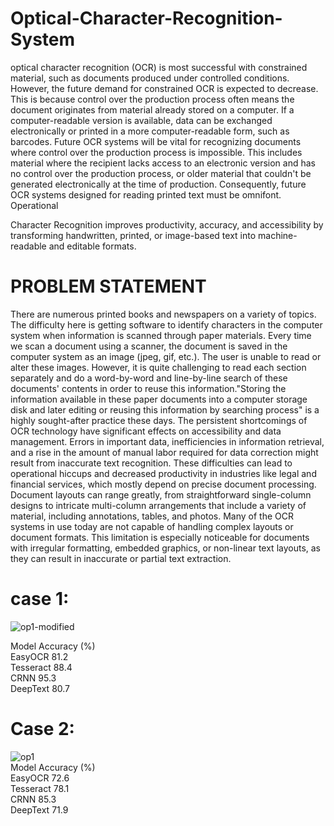 # Optical-Character-Recognition-System

optical character recognition (OCR) is most 
successful with constrained material, such as documents 
produced under controlled conditions. However, the future 
demand for constrained OCR is expected to decrease. This 
is because control over the production process often 
means the document originates from material already 
stored on a computer. If a computer-readable version is 
available, data can be exchanged electronically or printed 
in a more computer-readable form, such as barcodes. 
Future OCR systems will be vital for recognizing 
documents where control over the production process is 
impossible. This includes material where the recipient 
lacks access to an electronic version and has no control 
over the production process, or older material that 
couldn't be generated electronically at the time of 
production. Consequently, future OCR systems designed 
for reading printed text must be omnifont. Operational 

Character Recognition improves productivity, accuracy, 
and accessibility by transforming handwritten, printed, or 
image-based text into machine-readable and editable 
formats.

# PROBLEM STATEMENT
There are numerous printed books and newspapers on a 
variety of topics. The difficulty here is getting software to 
identify characters in the computer system when 
information is scanned through paper materials. Every 
time we scan a document using a scanner, the document is 
saved in the computer system as an image (jpeg, gif, etc.). 
The user is unable to read or alter these images. However, 
it is quite challenging to read each section separately and 
do a word-by-word and line-by-line search of these 
documents' contents in order to reuse this 
information."Storing the information available in these 
paper documents into a computer storage disk and later 
editing or reusing this information by searching process" is 
a highly sought-after practice these days. The persistent 
shortcomings of OCR technology have significant effects on 
accessibility and data management. Errors in important 
data, inefficiencies in information retrieval, and a rise in 
the amount of manual labor required for data correction 
might result from inaccurate text recognition. These 
difficulties can lead to operational hiccups and decreased 
productivity in industries like legal and financial services, 
which mostly depend on precise document processing.
Document layouts can range greatly, from 
straightforward single-column designs to intricate 
multi-column arrangements that include a variety of 
material, including annotations, tables, and photos. Many 
of the OCR systems in use today are not capable of 
handling complex layouts or document formats. This 
limitation is especially noticeable for documents with 
irregular formatting, embedded graphics, or non-linear 
text layouts, as they can result in inaccurate or partial text 
extraction.

# case 1: <br>
![op1-modified](https://github.com/user-attachments/assets/f9c02cbc-49d3-47cc-92a6-fc253eac64bf) <br>

Model Accuracy (%)<br>
EasyOCR 81.2<br>
Tesseract 88.4<br>
CRNN 95.3<br>
DeepText 80.7<br>

# Case 2: <br>
![op1](https://github.com/user-attachments/assets/0738c7cb-ed86-4dca-b390-a8aa2414f611) <br>
Model Accuracy (%) <br>
EasyOCR 72.6<br>
Tesseract 78.1<br>
CRNN 85.3<br>
DeepText 71.9<br>


